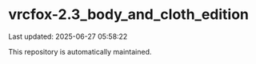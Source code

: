 # vrcfox-2.3_body_and_cloth_edition

Last updated: 2025-06-27 05:58:22

This repository is automatically maintained.
